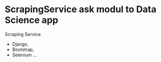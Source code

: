 # ScrapingService ask modul to Data Science app

Scraping Service 

- Django,
- Bootstrap,
- Selenium
...
